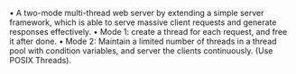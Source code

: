 • A two-mode multi-thread web server by extending a simple server framework, which is able to serve massive client requests and generate responses effectively. 
• Mode 1: create a thread for each request, and free it after done. 
• Mode 2: Maintain a limited number of threads in a thread pool with condition variables, and server the clients continuously. (Use POSIX Threads).
